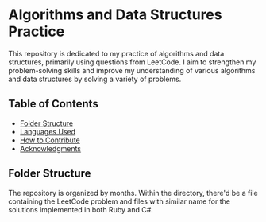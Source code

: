 # Algorithms and Data Structures Practice

This repository is dedicated to my practice of algorithms and data structures, primarily using questions from LeetCode. I aim to strengthen my problem-solving skills and improve my understanding of various algorithms and data structures by solving a variety of problems.

## Table of Contents

- [Folder Structure](#folder-structure)
- [Languages Used](#languages-used)
- [How to Contribute](#how-to-contribute)
- [Acknowledgments](#acknowledgments)

## Folder Structure

The repository is organized by months. Within the directory, there'd be a file containing the LeetCode problem and files with similar name for the solutions implemented in both Ruby and C#.
